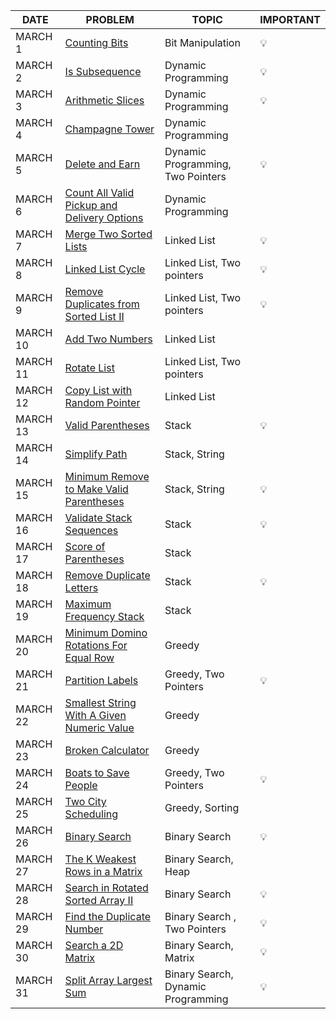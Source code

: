 |DATE|PROBLEM|TOPIC|IMPORTANT|
|----|-----|----------|-----|
|MARCH 1|[Counting Bits](https://leetcode.com/problems/counting-bits/)|Bit Manipulation|💡
|MARCH 2|[Is Subsequence](https://leetcode.com/problems/is-subsequence/)|Dynamic Programming|💡
|MARCH 3|[Arithmetic Slices](https://leetcode.com/problems/arithmetic-slices/)|Dynamic Programming|💡
|MARCH 4|[Champagne Tower](https://leetcode.com/problems/champagne-tower/)|Dynamic Programming|
|MARCH 5|[Delete and Earn](https://leetcode.com/problems/delete-and-earn/)|Dynamic Programming, Two Pointers|💡
|MARCH 6|[Count All Valid Pickup and Delivery Options](https://leetcode.com/problems/count-all-valid-pickup-and-delivery-options/)|Dynamic Programming|
|MARCH 7|[Merge Two Sorted Lists](https://leetcode.com/problems/merge-two-sorted-lists/)|Linked List|💡
|MARCH 8|[Linked List Cycle](https://leetcode.com/problems/linked-list-cycle/)|Linked List, Two pointers|💡
|MARCH 9|[Remove Duplicates from Sorted List II](https://leetcode.com/problems/remove-duplicates-from-sorted-list-ii/)|Linked List, Two pointers|💡
|MARCH 10|[Add Two Numbers](https://leetcode.com/problems/add-two-numbers/)|Linked List|
|MARCH 11|[Rotate List](https://leetcode.com/problems/rotate-list/)|Linked List, Two pointers|
|MARCH 12|[Copy List with Random Pointer](https://leetcode.com/problems/copy-list-with-random-pointer/)|Linked List|
|MARCH 13|[Valid Parentheses](https://leetcode.com/problems/valid-parentheses/)|Stack|💡
|MARCH 14|[Simplify Path](https://leetcode.com/problems/simplify-path/)|Stack, String|
|MARCH 15|[Minimum Remove to Make Valid Parentheses](https://leetcode.com/problems/minimum-remove-to-make-valid-parentheses/)|Stack, String|💡
|MARCH 16|[Validate Stack Sequences](https://leetcode.com/problems/validate-stack-sequences/)|Stack|💡
|MARCH 17|[Score of Parentheses](https://leetcode.com/problems/score-of-parentheses/)|Stack|
|MARCH 18|[Remove Duplicate Letters](https://leetcode.com/problems/remove-duplicate-letters/)|Stack|💡
|MARCH 19|[Maximum Frequency Stack](https://leetcode.com/problems/maximum-frequency-stack/)|Stack|
|MARCH 20|[Minimum Domino Rotations For Equal Row](https://leetcode.com/problems/minimum-domino-rotations-for-equal-row/)|Greedy|
|MARCH 21|[Partition Labels](https://leetcode.com/problems/partition-labels/)|Greedy, Two Pointers|💡
|MARCH 22|[Smallest String With A Given Numeric Value](https://leetcode.com/problems/smallest-string-with-a-given-numeric-value/)|Greedy|
|MARCH 23|[Broken Calculator](https://leetcode.com/problems/broken-calculator/)|Greedy|
|MARCH 24|[Boats to Save People](https://leetcode.com/problems/boats-to-save-people/)|Greedy, Two Pointers|💡
|MARCH 25|[Two City Scheduling](https://leetcode.com/problems/two-city-scheduling/)|Greedy, Sorting|
|MARCH 26|[Binary Search](https://leetcode.com/problems/binary-search/)|Binary Search|💡
|MARCH 27|[ The K Weakest Rows in a Matrix](https://leetcode.com/problems/the-k-weakest-rows-in-a-matrix/)|Binary Search, Heap|
|MARCH 28|[Search in Rotated Sorted Array II](https://leetcode.com/problems/search-in-rotated-sorted-array-ii/)|Binary Search|💡
|MARCH 29|[Find the Duplicate Number](https://leetcode.com/problems/find-the-duplicate-number/)|Binary Search , Two Pointers|💡
|MARCH 30|[Search a 2D Matrix](https://leetcode.com/problems/search-a-2d-matrix/)|Binary Search, Matrix|💡
|MARCH 31|[Split Array Largest Sum](https://leetcode.com/problems/split-array-largest-sum/)|Binary Search, Dynamic Programming|💡

